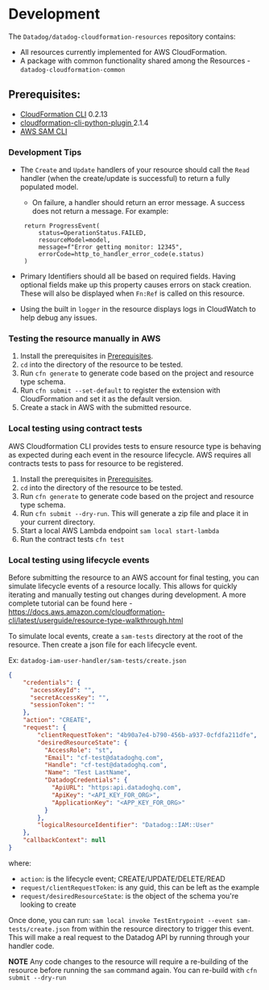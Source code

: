 # Development

The `Datadog/datadog-cloudformation-resources` repository contains:

* All resources currently implemented for AWS CloudFormation.
* A package with common functionality shared among the Resources - `datadog-cloudformation-common`

## Prerequisites:

- [CloudFormation CLI](https://github.com/aws-cloudformation/cloudformation-cli) 0.2.13
- [cloudformation-cli-python-plugin ](https://github.com/aws-cloudformation/cloudformation-cli-python-plugin) 2.1.4
- [AWS SAM CLI](https://docs.aws.amazon.com/serverless-application-model/latest/developerguide/serverless-sam-cli-install.html)

### Development Tips

* The `Create` and `Update` handlers of your resource should call the `Read` handler (when the create/update is successful) to return a fully populated model.
  * On failure, a handler should return an error message. A success does not return a message. For example:

   ```
    return ProgressEvent(
        status=OperationStatus.FAILED,
        resourceModel=model,
        message=f"Error getting monitor: 12345",
        errorCode=http_to_handler_error_code(e.status)
    )
   ```

* Primary Identifiers should all be based on required fields. Having optional fields make up this property causes errors on stack creation. These will also be displayed when `Fn:Ref` is called on this resource.
* Using the built in `logger` in the resource displays logs in CloudWatch to help debug any issues.

### Testing the resource manually in AWS

1. Install the prerequisites in [Prerequisites](#Prerequisites:).
2. `cd` into the directory of the resource to be tested.
3. Run `cfn generate` to generate code based on the project and resource type schema.
4. Run `cfn submit --set-default` to register the extension with CloudFormation and set it as the default version.
5. Create a stack in AWS with the submitted resource.


### Local testing using contract tests

AWS Cloudformation CLI provides tests to ensure resource type is behaving as expected during each event in the resource lifecycle.
AWS requires all contracts tests to pass for resource to be registered.

1. Install the prerequisites in [Prerequisites](#Prerequisites:).
2. `cd` into the directory of the resource to be tested.
3. Run `cfn generate` to generate code based on the project and resource type schema.
4. Run `cfn submit --dry-run`. This will generate a zip file and place it in your current directory.
5. Start a local AWS Lambda endpoint `sam local start-lambda`
6. Run the contract tests `cfn test`

### Local testing using lifecycle events

Before submitting the resource to an AWS account for final testing, you can simulate lifecycle events of a resource locally.
This allows for quickly iterating and manually testing out changes during development.
A more complete tutorial can be found here - https://docs.aws.amazon.com/cloudformation-cli/latest/userguide/resource-type-walkthrough.html

To simulate local events, create a `sam-tests` directory at the root of the resource. Then create a json file for each lifecycle event.

Ex:
`datadog-iam-user-handler/sam-tests/create.json`

```json
{
    "credentials": {
      "accessKeyId": "",
      "secretAccessKey": "",
      "sessionToken": ""
    },
    "action": "CREATE",
    "request": {
        "clientRequestToken": "4b90a7e4-b790-456b-a937-0cfdfa211dfe",
        "desiredResourceState": {
          "AccessRole": "st",
          "Email": "cf-test@datadoghq.com",
          "Handle": "cf-test@datadoghq.com",
          "Name": "Test LastName",
          "DatadogCredentials": {
            "ApiURL": "https:api.datadoghq.com",
            "ApiKey": "<API_KEY_FOR_ORG>",
            "ApplicationKey": "<APP_KEY_FOR_ORG>"
          }
        },
        "logicalResourceIdentifier": "Datadog::IAM::User"
    },
    "callbackContext": null
}
```

where:

* `action`: is the lifecycle event; CREATE/UPDATE/DELETE/READ
* `request/clientRequestToken`: is any guid, this can be left as the example
* `request/desiredResourceState`: is the object of the schema you're looking to create

Once done, you can run: `sam local invoke TestEntrypoint --event sam-tests/create.json` from within the resource directory to trigger this event.
This will make a real request to the Datadog API by running through your handler code.


**NOTE** Any code changes to the resource will require a re-building of the resource before running the `sam` command again. You can re-build with `cfn submit --dry-run`
